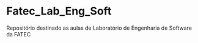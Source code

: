 # Fatec_Lab_Eng_Soft
Repositório destinado as aulas de Laboratório de Engenharia de Software da FATEC
